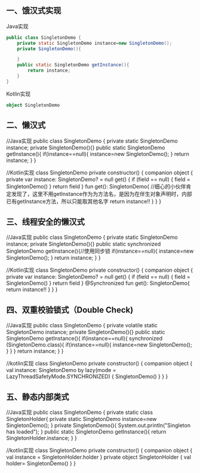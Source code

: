 ## 一、饿汉式实现
Java实现
``` java
public class SingletonDemo {
    private static SingletonDemo instance=new SingletonDemo();
    private SingletonDemo(){

    }
    public static SingletonDemo getInstance(){
        return instance;
    }
}
```

Kotlin实现
``` kotlin
object SingletonDemo
```

## 二、懒汉式
//Java实现
public class SingletonDemo {
    private static SingletonDemo instance;
    private SingletonDemo(){}
    public static SingletonDemo getInstance(){
        if(instance==null){
            instance=new SingletonDemo();
        }
        return instance;
    }
}

//Kotlin实现
class SingletonDemo private constructor() {
    companion object {
        private var instance: SingletonDemo? = null
            get() {
                if (field == null) {
                    field = SingletonDemo()
                }
                return field
            }
        fun get(): SingletonDemo{
        //细心的小伙伴肯定发现了，这里不用getInstance作为为方法名，是因为在伴生对象声明时，内部已有getInstance方法，所以只能取其他名字
         return instance!!
        }
    }
}


## 三、线程安全的懒汉式
//Java实现
public class SingletonDemo {
    private static SingletonDemo instance;
    private SingletonDemo(){}
    public static synchronized SingletonDemo getInstance(){//使用同步锁
        if(instance==null){
            instance=new SingletonDemo();
        }
        return instance;
    }
}

//Kotlin实现
class SingletonDemo private constructor() {
    companion object {
        private var instance: SingletonDemo? = null
            get() {
                if (field == null) {
                    field = SingletonDemo()
                }
                return field
            }
        @Synchronized
        fun get(): SingletonDemo{
            return instance!!
        }
    }
}


## 四、双重校验锁式（Double Check)
//Java实现
public class SingletonDemo {
    private volatile static SingletonDemo instance;
    private SingletonDemo(){} 
    public static SingletonDemo getInstance(){
        if(instance==null){
            synchronized (SingletonDemo.class){
                if(instance==null){
                    instance=new SingletonDemo();
                }
            }
        }
        return instance;
    }
}

//kotlin实现
class SingletonDemo private constructor() {
    companion object {
        val instance: SingletonDemo by lazy(mode = LazyThreadSafetyMode.SYNCHRONIZED) {
        SingletonDemo() }
    }
}


## 五、静态内部类式
//Java实现
public class SingletonDemo {
    private static class SingletonHolder{
        private static SingletonDemo instance=new SingletonDemo();
    }
    private SingletonDemo(){
        System.out.println("Singleton has loaded");
    }
    public static SingletonDemo getInstance(){
        return SingletonHolder.instance;
    }
}

//kotlin实现
class SingletonDemo private constructor() {
    companion object {
        val instance = SingletonHolder.holder
    }
    private object SingletonHolder {
        val holder= SingletonDemo()
    }
}
